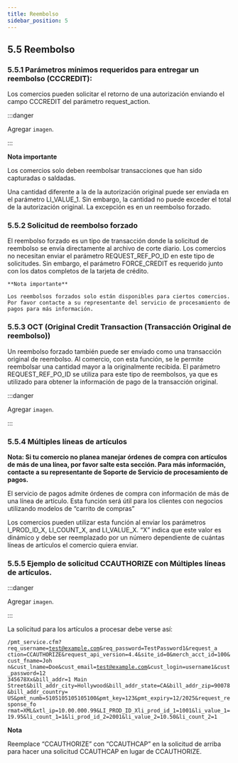 ```yaml
---
title: Reembolso
sidebar_position: 5
---
```


## 5.5 Reembolso 

### 5.5.1 Parámetros mínimos requeridos para entregar un reembolso (CCCREDIT):

Los comercios pueden solicitar el retorno de una autorización enviando el campo CCCREDIT del parámetro request_action.

:::danger

Agregar `imagen`.

:::

**Nota importante**

Los comercios solo deben reembolsar transacciones que han sido capturadas o saldadas.

Una cantidad diferente a la de la autorización original puede ser enviada en el parámetro LI_VALUE_1. Sin embargo, la cantidad no puede exceder el total de la autorización original. La excepción es en un reembolso forzado.

### 5.5.2 Solicitud de reembolso forzado

El reembolso forzado es un tipo de transacción donde la solicitud de reembolso se envía directamente al archivo de corte diario. Los comercios no necesitan enviar el parámetro REQUEST_REF_PO_ID en este tipo de solicitudes. Sin embargo, el parámetro FORCE_CREDIT es requerido junto con los datos completos de la tarjeta de crédito.

    **Nota importante**

    Los reembolsos forzados solo están disponibles para ciertos comercios. Por favor contacte a su representante del servicio de procesamiento de pagos para más información.


### 5.5.3 OCT (Original Credit Transaction (Transacción Original de reembolso))

Un reembolso forzado también puede ser enviado como una transacción original de reembolso. Al comercio, con esta función, se le permite reembolsar una cantidad mayor a la originalmente recibida.
El parámetro REQUEST_REF_PO_ID se utiliza para este tipo de reembolsos, ya que es utilizado para obtener la información de pago de la transacción original.

:::danger

Agregar `imagen`.

:::

### 5.5.4 Múltiples líneas de artículos

**Nota: Si tu comercio no planea manejar órdenes de compra con artículos de más de una línea, por favor salte esta sección. Para más información, contacte a su representante de Soporte de Servicio de procesamiento de pagos.**

El servicio de pagos admite órdenes de compra con información de más de una línea de artículo. Esta función será útil para los clientes con negocios utilizando modelos de “carrito de compras”

Los comercios pueden utilizar esta función al enviar los parámetros I_PROD_ID_X, LI_COUNT_X, and LI_VALUE_X. “X” indica que este valor es dinámico y debe ser reemplazado por un número dependiente de cuántas líneas de artículos el comercio quiera enviar.

### 5.5.5 Ejemplo de solicitud CCAUTHORIZE con Múltiples líneas de artículos.

:::danger

Agregar `imagen`.

:::



La solicitud para los artículos a procesar debe verse así:

<code>/pmt_service.cfm?req_username=test@example.com&req_password=TestPassword1&request_a ction=CCAUTHORIZE&request_api_version=4.4&site_id=0&merch_acct_id=100&cust_fname=Joh n&cust_lname=Doe&cust_email=test@example.com&cust_login=username1&cust_password=12 345678Xx&bill_addr=1 Main Street&bill_addr_city=Hollywood&bill_addr_state=CA&bill_addr_zip=90078&bill_addr_country= US&pmt_numb=5105105105105100&pmt_key=123&pmt_expiry=12/2025&request_response_fo rmat=XML&xtl_ip=10.00.000.99&LI_PROD_ID_Xli_prod_id_1=1001&li_value_1=19.95&li_count_1=1&li_prod_id_2=2001&li_value_2=10.50&li_count_2=1</code>

**Nota**

Reemplace “CCAUTHORIZE” con “CCAUTHCAP” en la solicitud de arriba para hacer una solicitud CCAUTHCAP en lugar de CCAUTHORIZE.